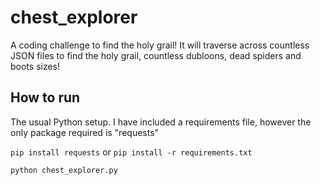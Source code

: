 # chest_explorer
A coding challenge to find the holy grail! It will traverse across countless JSON files to find the holy grail, countless dubloons, dead spiders and boots sizes!

## How to run
The usual Python setup. I have included a requirements file, however the only package required is "requests"

`pip install requests` or `pip install -r requirements.txt`

`python chest_explorer.py`
